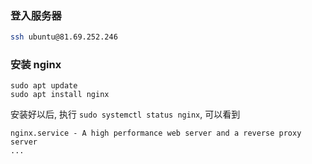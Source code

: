 ### 登入服务器

```bash
ssh ubuntu@81.69.252.246
```

### 安装 nginx

```
sudo apt update
sudo apt install nginx
```

安装好以后, 执行 `sudo systemctl status nginx`, 可以看到

```
nginx.service - A high performance web server and a reverse proxy server
...
```

